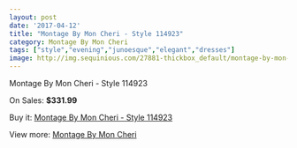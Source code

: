 ```yaml
---
layout: post
date: '2017-04-12'
title: "Montage By Mon Cheri - Style 114923"
category: Montage By Mon Cheri
tags: ["style","evening","junoesque","elegant","dresses"]
image: http://img.sequinious.com/27881-thickbox_default/montage-by-mon-cheri-style-114923.jpg
---
```

Montage By Mon Cheri - Style 114923

On Sales: **$331.99**
<a href="https://www.sequinious.com/montage-by-mon-cheri/7237-montage-by-mon-cheri-style-114923.html"><amp-img layout="responsive" width="600" height="600" src="//img.sequinious.com/27881-thickbox_default/montage-by-mon-cheri-style-114923.jpg" alt="Montage By Mon Cheri - Style 114923 0" /></a>
<a href="https://www.sequinious.com/montage-by-mon-cheri/7237-montage-by-mon-cheri-style-114923.html"><amp-img layout="responsive" width="600" height="600" src="//img.sequinious.com/27882-thickbox_default/montage-by-mon-cheri-style-114923.jpg" alt="Montage By Mon Cheri - Style 114923 1" /></a>

Buy it: [Montage By Mon Cheri - Style 114923](https://www.sequinious.com/montage-by-mon-cheri/7237-montage-by-mon-cheri-style-114923.html "Montage By Mon Cheri - Style 114923")

View more: [Montage By Mon Cheri](https://www.sequinious.com/63-montage-by-mon-cheri "Montage By Mon Cheri")